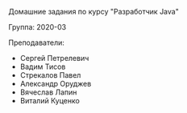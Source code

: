 Домашние задания по курсу "Разработчик Java"

Группа: 2020-03

Преподаватели:
* Сергей Петрелевич
* Вадим Тисов
* Стрекалов Павел
* Александр Оруджев
* Вячеслав Лапин
* Виталий Куценко
